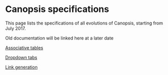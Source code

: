 # Canopsis specifications

This page lists the specifications of all evolutions of Canopsis, starting from July 2017.

Old documentation will be linked here at a later date


[Associative tables](en/developer_guide/canopsis_specs/associative_table/index.md)

[Dropdown tabs](en/developer_guide/canopsis_specs/dropdown_tabs/index.md)

[Link generation](en/developer_guide/canopsis_specs/link_generation/index.md)
